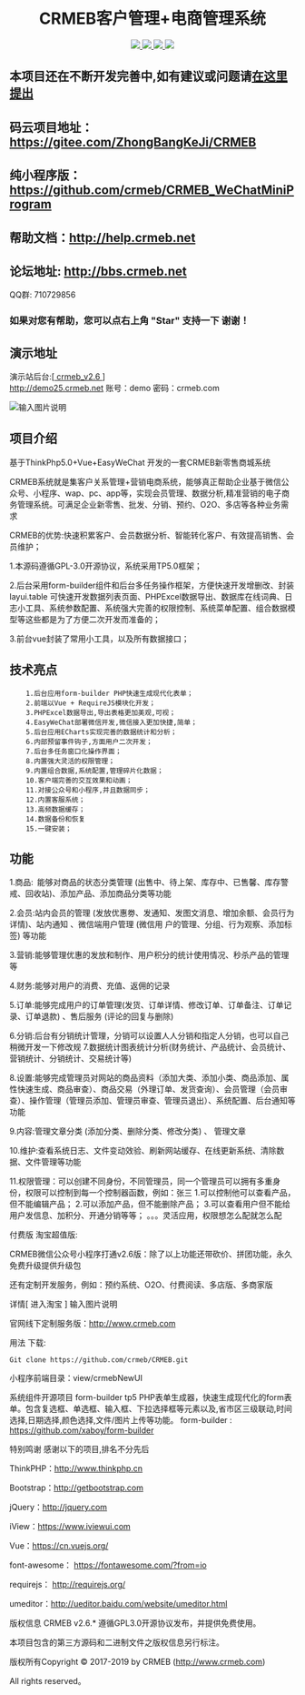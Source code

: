<h1 align="center"> CRMEB客户管理+电商管理系统</h1> 
<p align="center">
    <a href="http://www.crmeb.com">
        <img src="https://img.shields.io/badge/OfficialWebsite-CRMEB-yellow.svg" />
    </a>
<a href="http://www.crmeb.com">
        <img src="https://img.shields.io/badge/Licence-GPL3.0-green.svg?style=flat" />
    </a>
    <a href="http://www.crmeb.com">
        <img src="https://img.shields.io/badge/Edition-2.6-blue.svg" />
    </a>
     <a href="https://gitee.com/ZhongBangKeJi/CRMEB/repository/archive/master.zip">
        <img src="https://img.shields.io/badge/download-81m-red.svg" />
    </a>
</p>

## 本项目还在不断开发完善中,如有建议或问题请[在这里提出](https://github.com/xazbkj/CRMEB/issues)

## 码云项目地址：https://gitee.com/ZhongBangKeJi/CRMEB

## 纯小程序版：https://github.com/crmeb/CRMEB_WeChatMiniProgram

## 帮助文档：http://help.crmeb.net

## 论坛地址: http://bbs.crmeb.net

QQ群: 710729856

### 如果对您有帮助，您可以点右上角 "Star" 支持一下 谢谢！

##  演示地址
   演示站后台:[<a href='http://demo25.crmeb.net' target="_blank"> crmeb_v2.6 </a>]       
<a href='http://demo25.crmeb.net' target="_blank">http://demo25.crmeb.net</a>
   账号：demo
   密码：crmeb.com

![输入图片说明](https://images.gitee.com/uploads/images/2019/0302/165543_801cf1e6_892944.jpeg "二维码.jpg")

## 项目介绍
   基于ThinkPhp5.0+Vue+EasyWeChat 开发的一套CRMEB新零售商城系统
    
   CRMEB系统就是集客户关系管理+营销电商系统，能够真正帮助企业基于微信公众号、小程序、wap、pc、app等，实现会员管理、数据分析,精准营销的电子商务管理系统。可满足企业新零售、批发、分销、预约、O2O、多店等各种业务需求
    
   CRMEB的优势:快速积累客户、会员数据分析、智能转化客户、有效提高销售、会员维护；

1.本源码遵循GPL-3.0开源协议，系统采用TP5.0框架；

2.后台采用form-builder组件和后台多任务操作框架，方便快速开发增删改、封装layui.table 可快速开发数据列表页面、PHPExcel数据导出、数据库在线词典、日志小工具、系统参数配置、系统强大完善的权限控制、系统菜单配置、组合数据模型等这些都是为了方便二次开发而准备的；

3.前台vue封装了常用小工具，以及所有数据接口；

   
## 技术亮点
~~~
    1.后台应用form-builder PHP快速生成现代化表单；
    2.前端以Vue + RequireJS模块化开发；
    3.PHPExcel数据导出,导出表格更加美观,可视；
    4.EasyWeChat部署微信开发,微信接入更加快捷,简单；
    5.后台应用ECharts实现完善的数据统计和分析；
    6.内部预留事件钩子,方面用户二次开发；
    7.后台多任务窗口化操作界面；
    8.内置强大灵活的权限管理；
    9.内置组合数据,系统配置,管理碎片化数据；
    10.客户端完善的交互效果和动画；
    11.对接公众号和小程序,并且数据同步；
    12.内置客服系统；
    13.高频数据缓存；
    14.数据备份和恢复
    15.一键安装；
~~~
## 功能

   1.商品: 能够对商品的状态分类管理 (出售中、待上架、库存中、已售馨、库存警戒、回收站)、添加产品、添加商品分类等功能
   
   2.会员:站内会员的管理 (发放优惠劵、发通知、发图文消息、增加余额、会员行为详情)、站内通知 、微信端用户管理 (微信用
        户的管理、分组、行为观察、添加标签) 等功能
        
   3.营销:能够管理优惠的发放和制作、用户积分的统计使用情况、秒杀产品的管理等
   
   4.财务:能够对用户的消费、充值、返佣的记录
   
   5.订单:能够完成用户的订单管理(发货、订单详情、修改订单、订单备注、订单记录、订单退款) 、售后服务 (评论的回复与删除)
   
   6.分销:后台有分销统计管理，分销可以设置人人分销和指定人分销，也可以自己稍微开发一下修改规
   7.数据统计图表统计分析(财务统计、产品统计、会员统计、营销统计、分销统计、交易统计等)

   8.设置:能够完成管理员对网站的商品资料（添加大类、添加小类、商品添加、属性快速生成、商品审查）、商品交易（外理订单、发货查询）、会员管理（会员审查）、操作管理（管理员添加、管理员审查、管理员退出）、系统配置、后台通知等功能

   9.内容:管理文章分类 (添加分类、删除分类、修改分类) 、 管理文章

   10.维护:查看系统日志、文件变动效验、刷新网站缓存、在线更新系统、清除数据、文件管理等功能

   11.权限管理：可以创建不同身份，不同管理员，同一个管理员可以拥有多重身份，权限可以控制到每一个控制器函数，例如：张三 1.可以控制他可以查看产品，但不能编辑产品； 2.可以添加产品，但不能删除产品； 3.可以查看用户但不能给用户发信息、加积分、开通分销等等； 。。。灵活应用，权限想怎么配就怎么配

付费版
淘宝超值版:

CRMEB微信公众号小程序打通v2.6版：除了以上功能还带砍价、拼团功能，永久免费升级提供升级包

还有定制开发服务，例如：预约系统、O2O、付费阅读、多店版、多商家版

详情[ 进入淘宝 ]
输入图片说明

官网线下定制服务版：http://www.crmeb.com

用法
下载:
```
Git clone https://github.com/crmeb/CRMEB.git
```
小程序前端目录：view/crmebNewUI

系统组件开源项目
form-builder
tp5 PHP表单生成器，快速生成现代化的form表单。包含复选框、单选框、输入框、下拉选择框等元素以及,省市区三级联动,时间选择,日期选择,颜色选择,文件/图片上传等功能。 form-builder : https://github.com/xaboy/form-builder

特别鸣谢
感谢以下的项目,排名不分先后

ThinkPHP：http://www.thinkphp.cn

Bootstrap：http://getbootstrap.com

jQuery：http://jquery.com

iView：https://www.iviewui.com

Vue：https://cn.vuejs.org/

font-awesome： https://fontawesome.com/?from=io

requirejs： http://requirejs.org/

umeditor：http://ueditor.baidu.com/website/umeditor.html

版权信息 CRMEB v2.6.* 遵循GPL3.0开源协议发布，并提供免费使用。

本项目包含的第三方源码和二进制文件之版权信息另行标注。

版权所有Copyright © 2017-2019 by CRMEB (http://www.crmeb.com)

All rights reserved。
